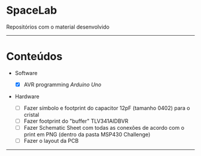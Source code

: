 # SpaceLab
 Repositórios com o material desenvolvido
 
 ---
 
 # Conteúdos
 
  * Software
  
    - [x] AVR programming *Arduino Uno*
    
  * Hardware
  
     - [ ] Fazer símbolo e footprint do capacitor 12pF (tamanho 0402) para o cristal
     - [ ]	Fazer footprint do "buffer" TLV341AIDBVR
     - [ ]	Fazer Schematic Sheet com todas as conexões de acordo com o print em PNG (dentro da pasta MSP430 Challenge)
     - [ ]	Fazer  o layout da PCB 
   
---
  
  

